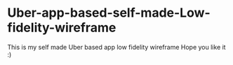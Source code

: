 # Uber-app-based-self-made-Low-fidelity-wireframe

This is my self made Uber based app low fidelity wireframe
Hope you like it :)
